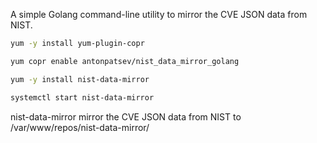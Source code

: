 A simple Golang command-line utility to mirror the CVE JSON data from NIST.

```bash
yum -y install yum-plugin-copr

yum copr enable antonpatsev/nist_data_mirror_golang

yum -y install nist-data-mirror

systemctl start nist-data-mirror
```

nist-data-mirror mirror the CVE JSON data from NIST to /var/www/repos/nist-data-mirror/
